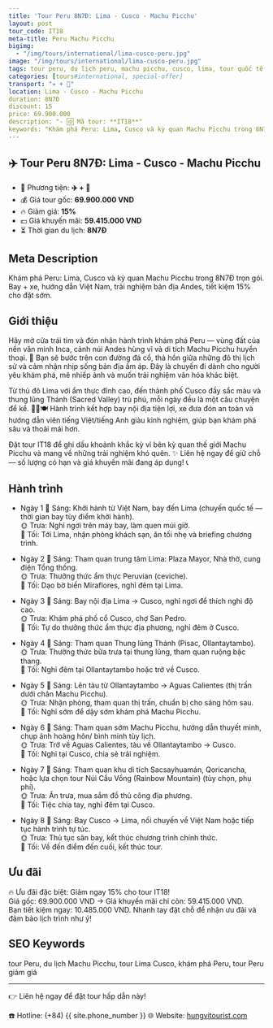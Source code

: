 ```yaml
---
title: 'Tour Peru 8N7Đ: Lima - Cusco - Machu Picchu'
layout: post
tour_code: IT18
meta-title: Peru Machu Picchu
bigimg:
  - "/img/tours/international/lima-cusco-peru.jpg"
image: "/img/tours/international/lima-cusco-peru.jpg"
tags: tour peru, du lịch peru, machu picchu, cusco, lima, tour quốc tế
categories: [tours#international, special-offer]
transport: "✈️ + 🚌"
location: Lima - Cusco - Machu Picchu
duration: 8N7Đ
discount: 15
price: 69.900.000
description: "- 🆔 Mã tour: **IT18**"
keywords: "Khám phá Peru: Lima, Cusco và kỳ quan Machu Picchu trong 8N7Đ trọn gói. Bay + xe, hướng dẫn Việt Nam, trải nghiệm bản địa Andes, tiết kiệm 15% cho đặt sớm."
---
```


## ✈️ Tour Peru 8N7Đ: Lima - Cusco - Machu Picchu



- 🚗 Phương tiện: **✈️ + 🚌**
- 💰 Giá tour gốc: **69.900.000 VND**
- 🔥 Giảm giá: **15%**
- 💵 Giá khuyến mãi: **59.415.000 VND**
- ⏳ Thời gian du lịch: **8N7Đ**

## Meta Description
Khám phá Peru: Lima, Cusco và kỳ quan Machu Picchu trong 8N7Đ trọn gói. Bay + xe, hướng dẫn Việt Nam, trải nghiệm bản địa Andes, tiết kiệm 15% cho đặt sớm.

## Giới thiệu
Hãy mở cửa trái tim và đón nhận hành trình khám phá Peru — vùng đất của nền văn minh Inca, cảnh núi Andes hùng vĩ và di tích Machu Picchu huyền thoại. 🌄 Bạn sẽ bước trên con đường đá cổ, thả hồn giữa những đô thị lịch sử và cảm nhận nhịp sống bản địa ấm áp. Đây là chuyến đi dành cho người yêu khám phá, mê nhiếp ảnh và muốn trải nghiệm văn hóa khác biệt.

Từ thủ đô Lima với ẩm thực đỉnh cao, đến thành phố Cusco đầy sắc màu và thung lũng Thánh (Sacred Valley) trù phú, mỗi ngày đều là một câu chuyện để kể. 🚶‍♂️🍽️ Hành trình kết hợp bay nội địa tiện lợi, xe đưa đón an toàn và hướng dẫn viên tiếng Việt/tiếng Anh giàu kinh nghiệm, giúp bạn khám phá sâu và thoải mái hơn.

Đặt tour IT18 để ghi dấu khoảnh khắc kỳ vĩ bên kỳ quan thế giới Machu Picchu và mang về những trải nghiệm khó quên. ✨ Liên hệ ngay để giữ chỗ — số lượng có hạn và giá khuyến mãi đang áp dụng! 📞

## Hành trình
- Ngày 1
  🌅 Sáng: Khởi hành từ Việt Nam, bay đến Lima (chuyến quốc tế — thời gian bay tùy điểm khởi hành).  
  🌞 Trưa: Nghỉ ngơi trên máy bay, làm quen múi giờ.  
  🌙 Tối: Tới Lima, nhận phòng khách sạn, ăn tối nhẹ và briefing chương trình.

- Ngày 2
  🌅 Sáng: Tham quan trung tâm Lima: Plaza Mayor, Nhà thờ, cung điện Tổng thống.  
  🌞 Trưa: Thưởng thức ẩm thực Peruvian (ceviche).  
  🌙 Tối: Dạo bờ biển Miraflores, nghỉ đêm tại Lima.

- Ngày 3
  🌅 Sáng: Bay nội địa Lima → Cusco, nghỉ ngơi để thích nghi độ cao.  
  🌞 Trưa: Khám phá phố cổ Cusco, chợ San Pedro.  
  🌙 Tối: Tự do thưởng thức ẩm thực địa phương, nghỉ đêm ở Cusco.

- Ngày 4
  🌅 Sáng: Tham quan Thung lũng Thánh (Pisac, Ollantaytambo).  
  🌞 Trưa: Thưởng thức bữa trưa tại thung lũng, tham quan ruộng bậc thang.  
  🌙 Tối: Nghỉ đêm tại Ollantaytambo hoặc trở về Cusco.

- Ngày 5
  🌅 Sáng: Lên tàu từ Ollantaytambo → Aguas Calientes (thị trấn dưới chân Machu Picchu).  
  🌞 Trưa: Nhận phòng, tham quan thị trấn, chuẩn bị cho sáng hôm sau.  
  🌙 Tối: Nghỉ sớm để dậy sớm khám phá Machu Picchu.

- Ngày 6
  🌅 Sáng: Tham quan sớm Machu Picchu, hướng dẫn thuyết minh, chụp ảnh hoàng hôn/ bình minh tùy lịch.  
  🌞 Trưa: Trở về Aguas Calientes, tàu về Ollantaytambo → Cusco.  
  🌙 Tối: Nghỉ tại Cusco, chia sẻ trải nghiệm.

- Ngày 7
  🌅 Sáng: Tham quan khu di tích Sacsayhuamán, Qoricancha, hoặc lựa chọn tour Núi Cầu Vồng (Rainbow Mountain) (tùy chọn, phụ phí).  
  🌞 Trưa: Ăn trưa, mua sắm đồ thủ công địa phương.  
  🌙 Tối: Tiệc chia tay, nghỉ đêm tại Cusco.

- Ngày 8
  🌅 Sáng: Bay Cusco → Lima, nối chuyến về Việt Nam hoặc tiếp tục hành trình tự túc.  
  🌞 Trưa: Thủ tục sân bay, kết thúc chương trình chính thức.  
  🌙 Tối: Về đến điểm đến cuối, kết thúc tour.

## Ưu đãi
🔥 Ưu đãi đặc biệt: Giảm ngay 15% cho tour IT18!  
Giá gốc: 69.900.000 VND → Giá khuyến mãi chỉ còn: 59.415.000 VND.  
Bạn tiết kiệm ngay: 10.485.000 VND. Nhanh tay đặt chỗ để nhận ưu đãi và đảm bảo lịch trình như ý!

## SEO Keywords
tour Peru, du lịch Machu Picchu, tour Lima Cusco, khám phá Peru, tour Peru giảm giá

---

👉 Liên hệ ngay để đặt tour hấp dẫn này!

☎️ Hotline: (+84) {{ site.phone_number }}
🌐 Website: [hungvitourist.com](https://hungvitourist.com)

